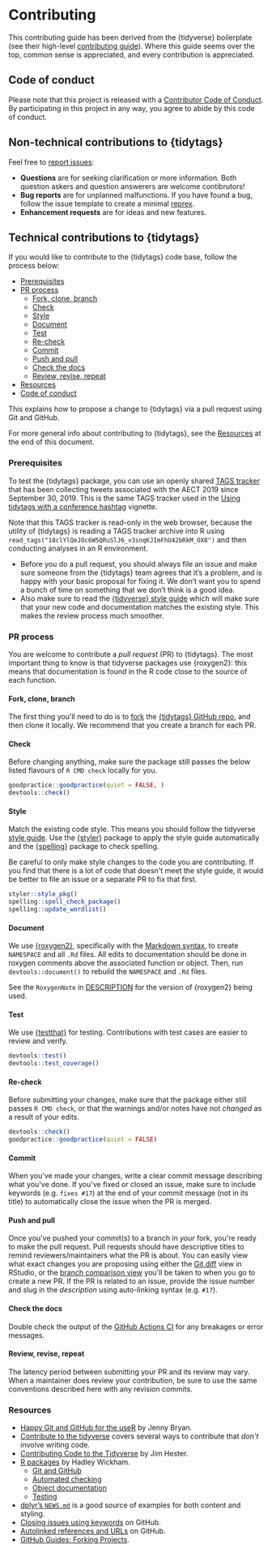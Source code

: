 # Contributing 

This contributing guide has been derived from the {tidyverse} boilerplate (see their high-level [contributing guide](https://www.tidyverse.org/contribute/)). Where this guide seems over the top, common sense is appreciated, and every contribution is appreciated.

## Code of conduct

Please note that this project is released with a [Contributor Code of Conduct](CODE_OF_CONDUCT.md). By participating in this project in any way, you agree to abide by this code of conduct.

## Non-technical contributions to {tidytags}

Feel free to [report issues](https://github.com/bretsw/tidytags/issues):

* **Questions** are for seeking clarification or more information. Both question askers and question answerers are welcome contibrutors!
* **Bug reports** are for unplanned malfunctions. If you have found a bug, follow the issue template to create a minimal [reprex](https://www.tidyverse.org/help/#reprex).
* **Enhancement requests** are for ideas and new features.

## Technical contributions to {tidytags}

If you would like to contribute to the {tidytags} code base, follow the process below: 

* [Prerequisites](#prerequisites)
* [PR process](#pr-process)
  * [Fork, clone, branch](#fork-clone-branch)
  * [Check](#check)
  * [Style](#style)
  * [Document](#document)
  * [Test](#test)
  * [Re-check](#re-check)
  * [Commit](#commit)
  * [Push and pull](#push-and-pull)
  * [Check the docs](#check-the-docs)
  * [Review, revise, repeat](#review-revise-repeat)
* [Resources](#resources)
* [Code of conduct](#code-of-conduct)

This explains how to propose a change to {tidytags} via a pull request using
Git and GitHub. 

For more general info about contributing to {tidytags}, see the 
[Resources](#resources) at the end of this document.

### Prerequisites

To test the {tidytags} package, you can use an openly shared [TAGS tracker](https://docs.google.com/spreadsheets/d/18clYlQeJOc6W5QRuSlJ6_v3snqKJImFhU42bRkM_OX8) that has been collecting tweets associated with the AECT 2019 since September 30, 2019. This is the same TAGS tracker used in the [Using tidytags with a conference hashtag](https://bretsw.github.io/tidytags/articles/tidytags-with-conf-hashtags.html) vignette. 

Note that this TAGS tracker is read-only in the web browser, because the utility of {tidytags} is reading a TAGS tracker archive into R using `read_tags("18clYlQeJOc6W5QRuSlJ6_v3snqKJImFhU42bRkM_OX8")` and then conducting analyses in an R environment.

* Before you do a pull request, you should always file an issue and make sure someone from the {tidytags} team agrees that it’s a problem, and is happy with your basic proposal for fixing it. We don’t want you to spend a bunch of time on something that we don’t think is a good idea.
* Also make sure to read the [{tidyverse} style guide](http://style.tidyverse.org/) which will make sure that your new code and documentation matches the existing style. This makes the review process much smoother.

### PR process

You are welcome to contribute a *pull request* (PR) to {tidytags}. The most important thing to know is that tidyverse packages use {roxygen2}: this means that documentation is found in the R code close to the source of each function.

#### Fork, clone, branch

The first thing you'll need to do is to [fork](https://help.github.com/articles/fork-a-repo/) 
the [{tidytags} GitHub repo](https://github.com/bretsw/tidytags), and 
then clone it locally. We recommend that you create a branch for each PR.

#### Check

Before changing anything, make sure the package still passes the below listed
flavours of `R CMD check` locally for you. 

```r
goodpractice::goodpractice(quiet = FALSE, )
devtools::check()
```

#### Style

Match the existing code style. This means you should follow the tidyverse 
[style guide](http://style.tidyverse.org). Use the [{styler}](https://CRAN.R-project.org/package=styler) package to apply the style guide automatically and the [{spelling}](https://CRAN.R-project.org/package=spelling) package to check spelling.

Be careful to only make style changes to the code you are contributing. If you find that there is a lot of code that doesn't meet the style guide, it would be better to file an issue or a separate PR to fix that first.

```r
styler::style_pkg()
spelling::spell_check_package()
spelling::update_wordlist()
```

#### Document

We use [{roxygen2}](https://cran.r-project.org/package=roxygen2), specifically with the [Markdown syntax](https://cran.r-project.org/web/packages/roxygen2/vignettes/markdown.html), to create `NAMESPACE` and all `.Rd` files. All edits to documentation should be done in roxygen comments above the associated function or object. Then, run `devtools::document()` to rebuild the `NAMESPACE` and `.Rd` files.

See the `RoxygenNote` in [DESCRIPTION](DESCRIPTION) for the version of
{roxygen2} being used. 

#### Test

We use [{testthat}](https://cran.r-project.org/package=testthat) for testing. Contributions with test cases are easier to review and verify. 

```r
devtools::test()
devtools::test_coverage()
```

#### Re-check

Before submitting your changes, make sure that the package either still
passes `R CMD check`, or that the warnings and/or notes have not _changed_
as a result of your edits.

```r
devtools::check()
goodpractice::goodpractice(quiet = FALSE)
```

#### Commit

When you've made your changes, write a clear commit message describing what
you've done. If you've fixed or closed an issue, make sure to include keywords
(e.g. `fixes #17`) at the end of your commit message (not in its
title) to automatically close the issue when the PR is merged.

#### Push and pull

Once you've pushed your commit(s) to a branch in _your_ fork, you're ready to
make the pull request. Pull requests should have descriptive titles to remind
reviewers/maintainers what the PR is about. You can easily view what exact
changes you are proposing using either the [Git diff](http://r-pkgs.had.co.nz/git.html#git-status) 
view in RStudio, or the [branch comparison view](https://help.github.com/articles/creating-a-pull-request/) 
you'll be taken to when you go to create a new PR. If the PR is related to an 
issue, provide the issue number and slug in the _description_ using 
auto-linking syntax (e.g. `#17`).

#### Check the docs

Double check the output of the [GitHub Actions CI](https://github.com/bretsw/tidytags/actions) for any breakages or error messages.

#### Review, revise, repeat

The latency period between submitting your PR and its review may vary. When a maintainer does review your contribution, be sure to use the same conventions described here with any revision commits.

### Resources

* [Happy Git and GitHub for the useR](http://happygitwithr.com/) by Jenny Bryan.
* [Contribute to the tidyverse](https://www.tidyverse.org/contribute/) covers 
   several ways to contribute that _don't_ involve writing code.
* [Contributing Code to the Tidyverse](http://www.jimhester.com/2017/08/08/contributing/) by Jim Hester.
* [R packages](http://r-pkgs.had.co.nz/) by Hadley Wickham.
  * [Git and GitHub](http://r-pkgs.had.co.nz/git.html)
  * [Automated checking](http://r-pkgs.had.co.nz/check.html)
  * [Object documentation](http://r-pkgs.had.co.nz/man.html)
  * [Testing](http://r-pkgs.had.co.nz/tests.html)
* [dplyr’s `NEWS.md`](https://github.com/tidyverse/dplyr/blob/master/NEWS.md) 
   is a good source of examples for both content and styling.
* [Closing issues using keywords](https://help.github.com/articles/closing-issues-using-keywords/) 
   on GitHub.
* [Autolinked references and URLs](https://help.github.com/articles/autolinked-references-and-urls/) 
   on GitHub.
* [GitHub Guides: Forking Projects](https://guides.github.com/activities/forking/).
